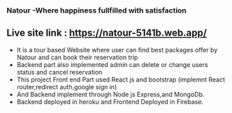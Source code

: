 ### Natour -Where happiness fullfilled with satisfaction

## Live site link : https://natour-5141b.web.app/

* It is a tour based Website where user can find best packages offer by Natour and can book their reservation trip
* Backend part also implemented admin can delete or change users status and cancel reservation
* This project Front end Part used React js and bootstrap (implemnt React router,redirect auth,google sign in)
* And Backend implement through Node js Express,and MongoDb.
* Backend deployed in heroku and Frontend Deployed in Firebase.

